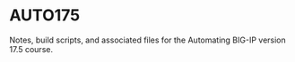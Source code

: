# AUTO175
Notes, build scripts, and associated files for the Automating BIG-IP version 17.5 course.
